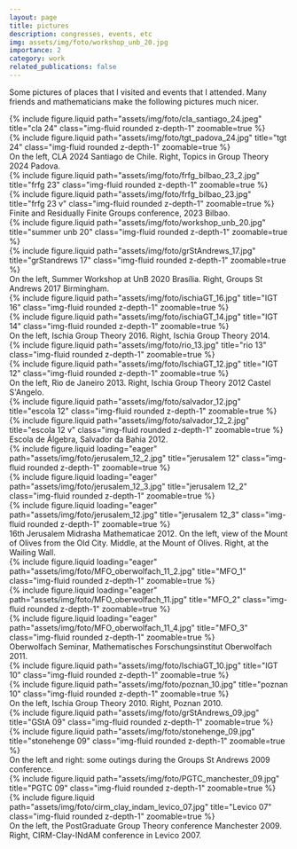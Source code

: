 ```yaml
---
layout: page
title: pictures
description: congresses, events, etc
img: assets/img/foto/workshop_unb_20.jpg
importance: 2
category: work
related_publications: false
---
```


Some pictures of places that I visited and events that I attended.  Many friends and mathematicians make the following pictures much nicer. <i class="fa-solid fa-camera-retro">‌</i>

<div class="row justify-content-sm-center">
    <div class="col-sm mt-3 mt-md-0">
        {% include figure.liquid path="assets/img/foto/cla_santiago_24.jpeg" title="cla 24" class="img-fluid rounded z-depth-1" zoomable=true %}
    </div>
    <div class="col-sm mt-3 mt-md-0">
        {% include figure.liquid path="assets/img/foto/tgt_padova_24.jpg" title="tgt 24" class="img-fluid rounded z-depth-1" zoomable=true %}
    </div>
</div>
<div class="caption">
    On the left, CLA 2024 Santiago de Chile.  Right, Topics in Group Theory 2024 Padova.
</div>
<div class="row justify-content-sm-center">
    <div class="col-sm-8 mt-3 mt-md-0">
        {% include figure.liquid path="assets/img/foto/frfg_bilbao_23_2.jpg" title="frfg 23" class="img-fluid rounded z-depth-1" zoomable=true %}
    </div>
    <div class="col-sm-4 mt-3 mt-md-0">
        {% include figure.liquid path="assets/img/foto/frfg_bilbao_23.jpg" title="frfg 23 v" class="img-fluid rounded z-depth-1" zoomable=true %}
    </div>
</div>
<div class="caption">
    Finite and Residually Finite Groups conference, 2023 Bilbao.
</div>
<div class="row justify-content-sm-center">
    <div class="col-sm mt-3 mt-md-0">
        {% include figure.liquid path="assets/img/foto/workshop_unb_20.jpg" title="summer unb 20" class="img-fluid rounded z-depth-1" zoomable=true %}
    </div>
    <div class="col-sm mt-3 mt-md-0">
        {% include figure.liquid path="assets/img/foto/grStAndrews_17.jpg" title="grStandrews 17" class="img-fluid rounded z-depth-1" zoomable=true %}
    </div>
</div>
<div class="caption">
    On the left, Summer Workshop at UnB  2020 Brasília.  Right, Groups St Andrews 2017 Birmingham.
</div>
<div class="row justify-content-sm-center">
    <div class="col-sm mt-3 mt-md-0">
        {% include figure.liquid path="assets/img/foto/ischiaGT_16.jpg" title="IGT 16" class="img-fluid rounded z-depth-1" zoomable=true %}
    </div>
    <div class="col-sm mt-3 mt-md-0">
        {% include figure.liquid path="assets/img/foto/ischiaGT_14.jpg" title="IGT 14" class="img-fluid rounded z-depth-1" zoomable=true %}
    </div>
</div>
<div class="caption">
    On the left, Ischia Group Theory 2016.  Right, Ischia Group Theory 2014.
</div>
<div class="row justify-content-sm-center">
    <div class="col-sm mt-3 mt-md-0">
        {% include figure.liquid path="assets/img/foto/rio_13.jpg" title="rio 13" class="img-fluid rounded z-depth-1" zoomable=true %}
    </div>
    <div class="col-sm mt-3 mt-md-0">
        {% include figure.liquid path="assets/img/foto/IschiaGT_12.jpg" title="IGT 12" class="img-fluid rounded z-depth-1" zoomable=true %}
    </div>
</div>
<div class="caption">
    On the left, Rio de Janeiro 2013.  Right, Ischia Group Theory 2012 Castel S'Angelo.
</div>
<div class="row justify-content-sm-center">
    <div class="col-sm-8 mt-3 mt-md-0">
        {% include figure.liquid path="assets/img/foto/salvador_12.jpg" title="escola 12" class="img-fluid rounded z-depth-1" zoomable=true %}
    </div>
    <div class="col-sm-4 mt-3 mt-md-0">
        {% include figure.liquid path="assets/img/foto/salvador_12_2.jpg" title="escola 12 v" class="img-fluid rounded z-depth-1" zoomable=true %}
    </div>
</div>
<div class="caption">
    Escola de Álgebra, Salvador da Bahia 2012.
</div>
<div class="row">
    <div class="col-sm mt-3 mt-md-0">
        {% include figure.liquid loading="eager" path="assets/img/foto/jerusalem_12_2.jpg" title="jerusalem 12" class="img-fluid rounded z-depth-1" zoomable=true %}
    </div>
    <div class="col-sm mt-3 mt-md-0">
        {% include figure.liquid loading="eager" path="assets/img/foto/jerusalem_12_3.jpg" title="jerusalem 12_2" class="img-fluid rounded z-depth-1" zoomable=true %}
    </div>
    <div class="col-sm mt-3 mt-md-0">
        {% include figure.liquid loading="eager" path="assets/img/foto/jerusalem_12.jpg" title="jerusalem 12_3" class="img-fluid rounded z-depth-1" zoomable=true %}
    </div>
</div>
<div class="caption">
    16th Jerusalem Midrasha Mathematicae 2012. On the left, view of the Mount of Olives from the Old City. Middle, at the Mount of Olives.  Right, at the Wailing Wall.
</div>
<div class="row">
    <div class="col-sm mt-3 mt-md-0">
        {% include figure.liquid loading="eager" path="assets/img/foto/MFO_oberwolfach_11_2.jpg" title="MFO_1" class="img-fluid rounded z-depth-1" zoomable=true %}
    </div>
    <div class="col-sm mt-3 mt-md-0">
        {% include figure.liquid loading="eager" path="assets/img/foto/MFO_oberwolfach_11.jpg" title="MFO_2" class="img-fluid rounded z-depth-1" zoomable=true %}
    </div>
    <div class="col-sm mt-3 mt-md-0">
        {% include figure.liquid loading="eager" path="assets/img/foto/MFO_oberwolfach_11_4.jpg" title="MFO_3" class="img-fluid rounded z-depth-1" zoomable=true %}
    </div>
</div>
<div class="caption">
   Oberwolfach Seminar, Mathematisches Forschungsinstitut Oberwolfach 2011.
</div>
<div class="row justify-content-sm-center">
    <div class="col-sm-6 mt-3 mt-md-0">
        {% include figure.liquid path="assets/img/foto/IschiaGT_10.jpg" title="IGT 10" class="img-fluid rounded z-depth-1" zoomable=true %}
    </div>
    <div class="col-sm-6 mt-3 mt-md-0">
        {% include figure.liquid path="assets/img/foto/poznan_10.jpg" title="poznan 10" class="img-fluid rounded z-depth-1" zoomable=true %}
    </div>
</div>
<div class="caption">
    On the left, Ischia Group Theory 2010.  Right, Poznan 2010.
</div>
<div class="row justify-content-sm-center">
    <div class="col-sm-6 mt-3 mt-md-0">
        {% include figure.liquid path="assets/img/foto/grStAndrews_09.jpg" title="GStA 09" class="img-fluid rounded z-depth-1" zoomable=true %}
    </div>
    <div class="col-sm-6 mt-3 mt-md-0">
        {% include figure.liquid path="assets/img/foto/stonehenge_09.jpg" title="stonehenge 09" class="img-fluid rounded z-depth-1" zoomable=true %}
    </div>
</div>
<div class="caption">
    On the left and right: some outings during the Groups St Andrews 2009 conference.
</div>
<div class="row justify-content-sm-center">
    <div class="col-sm-6 mt-3 mt-md-0">
        {% include figure.liquid path="assets/img/foto/PGTC_manchester_09.jpg" title="PGTC 09" class="img-fluid rounded z-depth-1" zoomable=true %}
    </div>
    <div class="col-sm-6 mt-3 mt-md-0">
        {% include figure.liquid path="assets/img/foto/cirm_clay_indam_levico_07.jpg" title="Levico 07" class="img-fluid rounded z-depth-1" zoomable=true %}
    </div>
</div>
<div class="caption">
    On the left, the PostGraduate Group Theory conference Manchester 2009. Right, CIRM-Clay-INdAM conference in Levico 2007.
</div>

